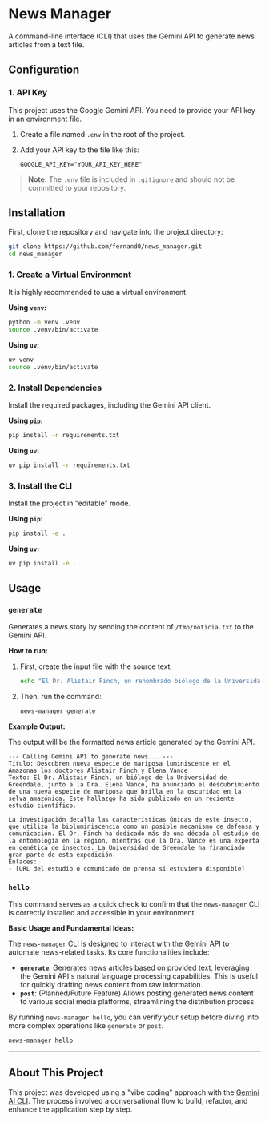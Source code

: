 # News Manager

A command-line interface (CLI) that uses the Gemini API to generate news articles from a text file.

## Configuration

### 1. API Key

This project uses the Google Gemini API. You need to provide your API key in an environment file.

1.  Create a file named `.env` in the root of the project.
2.  Add your API key to the file like this:

    ```
    GOOGLE_API_KEY="YOUR_API_KEY_HERE"
    ```

> **Note:** The `.env` file is included in `.gitignore` and should not be committed to your repository.

## Installation

First, clone the repository and navigate into the project directory:

```bash
git clone https://github.com/fernand0/news_manager.git
cd news_manager
```

### 1. Create a Virtual Environment

It is highly recommended to use a virtual environment.

**Using `venv`:**
```bash
python -m venv .venv
source .venv/bin/activate
```

**Using `uv`:**
```bash
uv venv
source .venv/bin/activate
```

### 2. Install Dependencies

Install the required packages, including the Gemini API client.

**Using `pip`:**
```bash
pip install -r requirements.txt
```

**Using `uv`:**
```bash
uv pip install -r requirements.txt
```

### 3. Install the CLI

Install the project in "editable" mode.

**Using `pip`:**
```bash
pip install -e .
```

**Using `uv`:**
```bash
uv pip install -e .
```

## Usage

### `generate`

Generates a news story by sending the content of `/tmp/noticia.txt` to the Gemini API.

**How to run:**

1.  First, create the input file with the source text.
    ```bash
    echo "El Dr. Alistair Finch, un renombrado biólogo de la Universidad de Greendale, ha publicado un estudio que detalla el descubrimiento de una nueva especie de mariposa luminiscente en la selva amazónica. El estudio fue co-escrito por la Dra. Elena Vance." > /tmp/noticia.txt
    ```

2.  Then, run the command:
    ```bash
    news-manager generate
    ```

**Example Output:**

The output will be the formatted news article generated by the Gemini API.
```
--- Calling Gemini API to generate news... ---
Título: Descubren nueva especie de mariposa luminiscente en el Amazonas los doctores Alistair Finch y Elena Vance
Texto: El Dr. Alistair Finch, un biólogo de la Universidad de Greendale, junto a la Dra. Elena Vance, ha anunciado el descubrimiento de una nueva especie de mariposa que brilla en la oscuridad en la selva amazónica. Este hallazgo ha sido publicado en un reciente estudio científico.

La investigación detalla las características únicas de este insecto, que utiliza la bioluminiscencia como un posible mecanismo de defensa y comunicación. El Dr. Finch ha dedicado más de una década al estudio de la entomología en la región, mientras que la Dra. Vance es una experta en genética de insectos. La Universidad de Greendale ha financiado gran parte de esta expedición.
Enlaces:
- [URL del estudio o comunicado de prensa si estuviera disponible]
```

### `hello`

This command serves as a quick check to confirm that the `news-manager` CLI is correctly installed and accessible in your environment.

**Basic Usage and Fundamental Ideas:**

The `news-manager` CLI is designed to interact with the Gemini API to automate news-related tasks. Its core functionalities include:

*   **`generate`**: Generates news articles based on provided text, leveraging the Gemini API's natural language processing capabilities. This is useful for quickly drafting news content from raw information.
*   **`post`**: (Planned/Future Feature) Allows posting generated news content to various social media platforms, streamlining the distribution process.

By running `news-manager hello`, you can verify your setup before diving into more complex operations like `generate` or `post`.

```bash
news-manager hello
```

---

## About This Project

This project was developed using a "vibe coding" approach with the [Gemini AI CLI](https://developers.google.com/gemini/ai-hub/docs/cli). The process involved a conversational flow to build, refactor, and enhance the application step by step.
